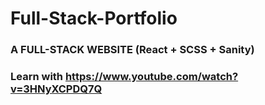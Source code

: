 # Full-Stack-Portfolio

### A FULL-STACK WEBSITE (React + SCSS + Sanity)
### Learn with https://www.youtube.com/watch?v=3HNyXCPDQ7Q
